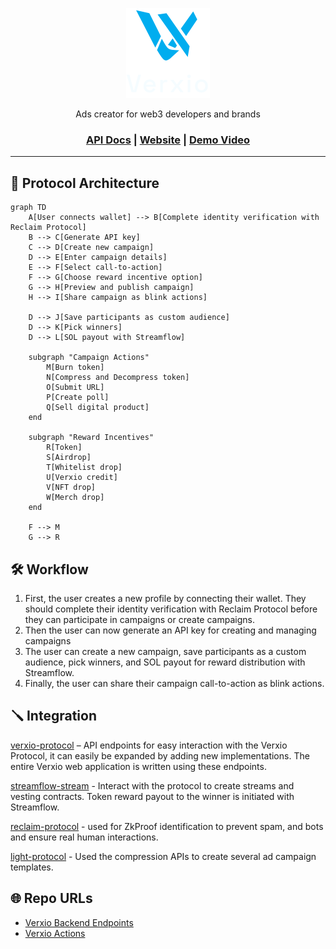 <div align="center">

[![logo](https://github.com/onyekachi11/Verxio-ICP-Zero-To-dApp/blob/main/src/assets/Logo.svg)](https://www.verxio.xyz)

Ads creator for web3 developers and brands

<h3>
   
[API Docs](https://documenter.getpostman.com/view/22416364/2sA3kaCeiH) | [Website](https://www.verxio.xyz/) | [Demo Video](https://youtu.be/qNdvqlxM6b8)

</h3>

</div>

<hr />

## 📖 Protocol Architecture
```mermaid
graph TD
    A[User connects wallet] --> B[Complete identity verification with Reclaim Protocol]
    B --> C[Generate API key]
    C --> D[Create new campaign]
    D --> E[Enter campaign details]
    E --> F[Select call-to-action]
    F --> G[Choose reward incentive option]
    G --> H[Preview and publish campaign]
    H --> I[Share campaign as blink actions]
    
    D --> J[Save participants as custom audience]
    D --> K[Pick winners]
    D --> L[SOL payout with Streamflow]
    
    subgraph "Campaign Actions"
        M[Burn token]
        N[Compress and Decompress token]
        O[Submit URL]
        P[Create poll]
        Q[Sell digital product]
    end
    
    subgraph "Reward Incentives"
        R[Token]
        S[Airdrop]
        T[Whitelist drop]
        U[Verxio credit]
        V[NFT drop]
        W[Merch drop]
    end
    
    F --> M
    G --> R
```
## 🛠 Workflow
1) First, the user creates a new profile by connecting their wallet.
They should complete their identity verification with Reclaim Protocol before they can participate in campaigns or create campaigns.
2) Then the user can now generate an API key for creating and managing campaigns
3) The user can create a new campaign, save participants as a custom audience, pick winners, and SOL payout for reward distribution with Streamflow.
4) Finally, the user can share their campaign call-to-action as blink actions.

## 🪛 Integration
[verxio-protocol](https://documenter.getpostman.com/view/22416364/2sA3kaCeiH) – API endpoints for easy interaction with the Verxio Protocol, it can easily be expanded by adding new implementations.
The entire Verxio web application is written using these endpoints.

[streamflow-stream](https://docs.streamflow.finance/en/articles/9675301-javascript-sdk) - Interact with the protocol to create streams and vesting contracts. Token reward payout to the winner is initiated with Streamflow.

[reclaim-protocol](https://www.reclaimprotocol.org/) - used for ZkProof identification to prevent spam, and bots and ensure real human interactions.

[light-protocol](https://lightprotocol.com/) - Used the compression APIs to create several ad campaign templates.

## 🌐 Repo URLs
- [Verxio Backend Endpoints](https://github.com/Axio-Lab/verxioprotocol/tree/main/Verxio)
- [Verxio Actions](https://github.com/Axio-Lab/verxioprotocol/tree/main/VerxioActions)


